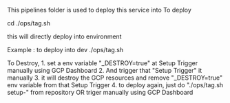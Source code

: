 This pipelines folder is used to deploy this service into <env> To deploy

cd <PROJECT-ROOT> ./ops/tag.sh <env>

this will directly deploy into <env> environment

Example : to deploy into dev ./ops/tag.sh <env>

To Destroy, 1. set a env variable "_DESTROY=true" at Setup Trigger manually using GCP Dashboard 2. And trigger that "Setup Trigger" it manually 3. it will destroy the GCP resources and remove "_DESTROY=true" env variable from that Setup Trigger 4. to deploy again, just do "./ops/tag.sh setup-<env>" from repository OR triger manually using GCP Dashboard